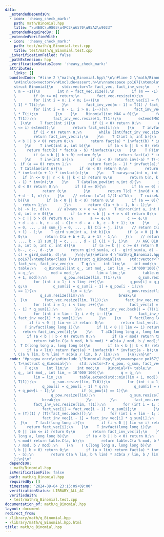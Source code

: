 ```yaml
---
data:
  _extendedDependsOn:
  - icon: ':heavy_check_mark:'
    path: math/Binomial.hpp
    title: "\u4E8C\u9805\u4FC2\u6570\u95A2\u9023"
  _extendedRequiredBy: []
  _extendedVerifiedWith:
  - icon: ':heavy_check_mark:'
    path: test/math/q_Binomial.test.cpp
    title: test/math/q_Binomial.test.cpp
  _isVerificationFailed: false
  _pathExtension: hpp
  _verificationStatusIcon: ':heavy_check_mark:'
  attributes:
    links: []
  bundledCode: "#line 2 \"math/q_Binomial.hpp\"\n\n#line 2 \"math/Binomial.hpp\"\n\
    \n#include<vector>\n#include<assert.h>\n\nnamespace po167{\ntemplate<class T>\n\
    struct Binomial{\n    std::vector<T> fact_vec, fact_inv_vec;\n    void extend(int\
    \ m = -1){\n        int n = fact_vec.size();\n        if (m == -1) m = n * 2;\n\
    \        if (n >= m) return;\n        fact_vec.resize(m);\n        fact_inv_vec.resize(m);\n\
    \        for (int i = n; i < m; i++){\n            fact_vec[i] = fact_vec[i -\
    \ 1] * T(i);\n        }\n        fact_inv_vec[m - 1] = T(1) / fact_vec[m - 1];\n\
    \        for (int i = m - 1; i > n; i--){\n            fact_inv_vec[i - 1] = fact_inv_vec[i]\
    \ * T(i);\n        }\n    }\n    Binomial(int MAX = 0){\n        fact_vec.resize(1,\
    \ T(1));\n        fact_inv_vec.resize(1, T(1));\n        extend(MAX + 1);\n  \
    \  }\n\n    T fact(int i){\n        if (i < 0) return 0;\n        while (int(fact_vec.size())\
    \ <= i) extend();\n        return fact_vec[i];\n    }\n    T invfact(int i){\n\
    \        if (i < 0) return 0;\n        while (int(fact_inv_vec.size()) <= i) extend();\n\
    \        return fact_inv_vec[i];\n    }\n    T C(int a, int b){\n        if (a\
    \ < b || b < 0) return 0;\n        return fact(a) * invfact(b) * invfact(a - b);\n\
    \    }\n    T invC(int a, int b){\n        if (a < b || b < 0) return 0;\n   \
    \     return fact(b) * fact(a - b) *invfact(a);\n    }\n    T P(int a, int b){\n\
    \        if (a < b || b < 0) return 0;\n        return fact(a) * invfact(a - b);\n\
    \    }\n    T inv(int a){\n        if (a < 0) return inv(-a) * T(-1);\n      \
    \  if (a == 0) return 1;\n        return fact(a - 1) * invfact(a);\n    }\n  \
    \  T Catalan(int n){\n        if (n < 0) return 0;\n        return fact(2 * n)\
    \ * invfact(n + 1) * invfact(n);\n    }\n    T narayana(int n, int k){\n     \
    \   if (n <= 0 || n < k || k < 1) return 0;\n        return C(n, k) *  C(n, k\
    \ - 1) * inv(n);\n    }\n    T Catalan_pow(int n,int d){\n        if (n < 0 ||\
    \ d < 0) return 0;\n        if (d == 0){\n            if (n == 0) return 1;\n\
    \            return 0;\n        }\n        return T(d) * inv(d + n) * C(2 * n\
    \ + d - 1, n);\n    }\n    // retrun [x^a] 1/(1-x)^b\n    T ruiseki(int a,int\
    \ b){\n        if (a < 0 || b < 0) return 0;\n        if (a == 0){\n         \
    \   return 1;\n        }\n        return C(a + b - 1, b - 1);\n    }\n    // (a,\
    \ b) -> (c, d)\n    // always x + e >= y\n    T mirror(int a, int b, int c, int\
    \ d, int e = 0){\n        if (a + e < b || c + e < d) return 0;\n        if (a\
    \ > c || b > d) return 0;\n        a += e;\n        c += e;\n        return C(c\
    \ + d - a - b, c - a) - C(c + d - a - b, c - b + 1); \n    }\n    // return sum_{i\
    \ = 0, ... , a} sum_{j = 0, ... , b} C(i + j, i)\n    // return C(a + b + 2, a\
    \ + 1) - 1;\n    T gird_sum(int a, int b){\n        if (a < 0 || b < 0) return\
    \ 0;\n        return C(a + b + 2, a + 1) - 1;\n    }\n    // return sum_{i = a,\
    \ ..., b - 1} sum_{j = c, ... , d - 1} C(i + j, i)\n    // AGC 018 E\n    T gird_sum_2(int\
    \ a, int b, int c, int d){\n        if (a >= b || c >= d) return 0;\n        a--,\
    \ b--, c--, d--;\n        return gird_sum(a, c) - gird_sum(a, d) - gird_sum(b,\
    \ c) + gird_sum(b, d);\n    }\n};\n}\n#line 4 \"math/q_Binomial.hpp\"\n\nnamespace\
    \ po167{\ntemplate<class T>\nstruct q_Binomial{\n    std::vector<T> q_pow, q_sum,\
    \ fact_vec, fact_inv_vec;\n    T q;\n    int lim;\n    int mod;\n    Binomial<T>\
    \ table;\n    q_Binomial(int q_, int mod_, int lim_ = 10'000'100){\n        q\
    \ = q_;\n        mod = mod_;\n        lim = lim_;\n        table.extend(std::min(lim\
    \ + 1, mod));\n        q_pow.resize(lim, T(1));\n        q_sum.resize(lim, T(0));\n\
    \        for (int i = 1; i < lim; i++){\n            q_pow[i] = q_pow[i - 1] *\
    \ q;\n            q_sum[i] = q_sum[i - 1] + q_pow[i - 1];\n            if (q_pow[i]\
    \ == 1){\n                lim = i;\n                q_pow.resize(lim);\n     \
    \           q_sum.resize(lim);\n                break;\n            }\n      \
    \  }\n        fact_vec.resize(lim, T(1));\n        fact_inv_vec.resize(lim, T(1));\n\
    \        for (int i = 1; i < lim; i++){\n            fact_vec[i] = fact_vec[i\
    \ - 1] * q_sum[i];\n        }\n        fact_inv_vec.back() = (T)(1) / (T)(fact_vec.back());\n\
    \        for (int i = lim - 1; i > 0; i--){\n            fact_inv_vec[i - 1] =\
    \ fact_inv_vec[i] * q_sum[i];\n        }\n    }\n    T fact(long long i){\n  \
    \      if (i < 0 || lim <= i) return 0;\n        return fact_vec[i];\n    }\n\
    \    T invfact(long long i){\n        if (i < 0 || lim <= i) return 0;\n     \
    \   return fact_inv_vec[i];\n    }\n    T aCb(long long a, long long b){\n   \
    \     if (a < b || b < 0) return 0;\n        if (a < mod) return table.C(a, b);\n\
    \        return table.C(a % mod, b % mod) * aCb(a / mod, b / mod);\n    }\n  \
    \  T C(long long a, long long b){\n        if (a < b || b < 0) return 0;\n   \
    \     if (a < lim) return fact(a) * invfact(b) * invfact(a - b);\n        return\
    \ C(a % lim, b % lim) * aCb(a / lim, b / lim);\n    }\n};\n}\n"
  code: "#pragma once\n\n#include \"Binomial.hpp\"\n\nnamespace po167{\ntemplate<class\
    \ T>\nstruct q_Binomial{\n    std::vector<T> q_pow, q_sum, fact_vec, fact_inv_vec;\n\
    \    T q;\n    int lim;\n    int mod;\n    Binomial<T> table;\n    q_Binomial(int\
    \ q_, int mod_, int lim_ = 10'000'100){\n        q = q_;\n        mod = mod_;\n\
    \        lim = lim_;\n        table.extend(std::min(lim + 1, mod));\n        q_pow.resize(lim,\
    \ T(1));\n        q_sum.resize(lim, T(0));\n        for (int i = 1; i < lim; i++){\n\
    \            q_pow[i] = q_pow[i - 1] * q;\n            q_sum[i] = q_sum[i - 1]\
    \ + q_pow[i - 1];\n            if (q_pow[i] == 1){\n                lim = i;\n\
    \                q_pow.resize(lim);\n                q_sum.resize(lim);\n    \
    \            break;\n            }\n        }\n        fact_vec.resize(lim, T(1));\n\
    \        fact_inv_vec.resize(lim, T(1));\n        for (int i = 1; i < lim; i++){\n\
    \            fact_vec[i] = fact_vec[i - 1] * q_sum[i];\n        }\n        fact_inv_vec.back()\
    \ = (T)(1) / (T)(fact_vec.back());\n        for (int i = lim - 1; i > 0; i--){\n\
    \            fact_inv_vec[i - 1] = fact_inv_vec[i] * q_sum[i];\n        }\n  \
    \  }\n    T fact(long long i){\n        if (i < 0 || lim <= i) return 0;\n   \
    \     return fact_vec[i];\n    }\n    T invfact(long long i){\n        if (i <\
    \ 0 || lim <= i) return 0;\n        return fact_inv_vec[i];\n    }\n    T aCb(long\
    \ long a, long long b){\n        if (a < b || b < 0) return 0;\n        if (a\
    \ < mod) return table.C(a, b);\n        return table.C(a % mod, b % mod) * aCb(a\
    \ / mod, b / mod);\n    }\n    T C(long long a, long long b){\n        if (a <\
    \ b || b < 0) return 0;\n        if (a < lim) return fact(a) * invfact(b) * invfact(a\
    \ - b);\n        return C(a % lim, b % lim) * aCb(a / lim, b / lim);\n    }\n\
    };\n}\n"
  dependsOn:
  - math/Binomial.hpp
  isVerificationFile: false
  path: math/q_Binomial.hpp
  requiredBy: []
  timestamp: '2024-09-04 23:15:09+09:00'
  verificationStatus: LIBRARY_ALL_AC
  verifiedWith:
  - test/math/q_Binomial.test.cpp
documentation_of: math/q_Binomial.hpp
layout: document
redirect_from:
- /library/math/q_Binomial.hpp
- /library/math/q_Binomial.hpp.html
title: math/q_Binomial.hpp
---
```

